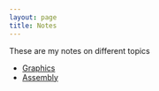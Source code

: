 ```yaml
---
layout: page
title: Notes
---
```


These are my notes on different topics

- [Graphics](/notes/graphics)
- [Assembly](/notes/asm)